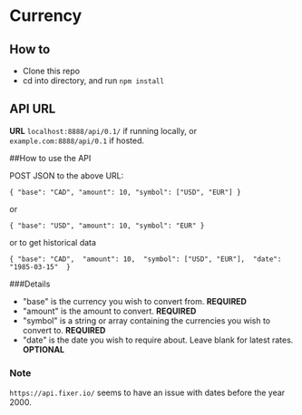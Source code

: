 # Currency

## How to
* Clone this repo
* cd into directory, and run `npm install`

## API URL
__URL__
`localhost:8888/api/0.1/` if running locally,
or
`example.com:8888/api/0.1` if hosted.

##How to use the API

POST JSON to the above URL:

`{
	"base": "CAD",
	"amount": 10,
	"symbol": ["USD", "EUR"]
}`

or

`{
	"base": "USD",
	"amount": 10,
	"symbol": "EUR"
}`

or to get historical data

`{
	"base": "CAD", 
	"amount": 10, 
	"symbol": ["USD", "EUR"], 
	"date": "1985-03-15" 
}`

###Details

* "base" is the currency you wish to convert from. __REQUIRED__
* "amount" is the amount to convert. __REQUIRED__
* "symbol" is a string or array containing the currencies you wish to convert to. __REQUIRED__
* "date" is the date you wish to require about. Leave blank for latest rates. __OPTIONAL__

### Note

`https://api.fixer.io/` seems to have an issue with dates before the year 2000.

